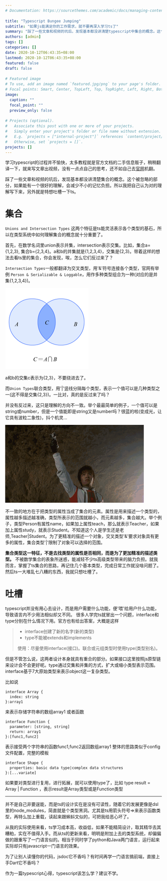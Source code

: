 ```yaml
---
# Documentation: https://sourcethemes.com/academic/docs/managing-content/

title: "Typescript Bungee Jumping"
subtitle: "如果js能满足你的工作需求，就不要再深入学习ts了"
summary: "踩了一些文章和视频的坑后，发现基本都没讲清楚typescript中集合的概念。这个被忽略的部分，如果能有一个很好的理解，会减少不小的记忆负担。所以我把自己认为对的理解写下来，另外就是特想吐槽一下ts。"
authors: [admin]
tags: []
categories: []
date: 2020-10-12T06:43:35+08:00
lastmod: 2020-10-12T06:43:35+08:00
featured: false
draft: false

# Featured image
# To use, add an image named `featured.jpg/png` to your page's folder.
# Focal points: Smart, Center, TopLeft, Top, TopRight, Left, Right, BottomLeft, Bottom, BottomRight.
image:
  caption: ""
  focal_point: ""
  preview_only: false

# Projects (optional).
#   Associate this post with one or more of your projects.
#   Simply enter your project's folder or file name without extension.
#   E.g. `projects = ["internal-project"]` references `content/project/deep-learning/index.md`.
#   Otherwise, set `projects = []`.
projects: []
---
```


学习typescript的过程并不愉快，太多教程就是官方文档的二手信息贩子，稍稍翻译一下，就来写文章出视频，没有一点点自己的思考，还不如自己去[官网](https://www.typescriptlang.org/docs/handbook/intro.html)机翻。

踩了一些文章和视频的坑后，发现基本都没讲清楚集合的概念。这个被忽略的部分，如果能有一个很好的理解，会减少不小的记忆负担。所以我把自己认为对的理解写下来，另外就是特想吐槽一下ts。

# 集合
`Unions and Intersection Types` 这两个特征是ts能灵活表示各个类型的基石，所以在类型系统中如何理解集合的概念就十分重要了。

首先，在数学名词里union表示并集，intersection表示交集。比如，集合a={1,2,3}, 集合b={2,3,4}。a和b的并集就是{1,2,3,4}，交集是{2,3}。带着这样的想法去看ts里的集合，你会发现，唉，怎么它们反过来了？

`Intersection Types`一般都翻译为交叉类型，用'&'符号连接各个类型，官网有举例 `Person & Serializable & Loggable`，用作多种类型组合为一种(对应的是并集{1,2,3,4})。

![intersection](交集.jpg)

a和b的交集c表示为{2,3}，不要绕进去了。

而`Union Types`联合类型，用'|'竖线分隔每个类型，表示一个值可以是几种类型之一(这不得是交集{2,3})。一比对，真的是反过来了吗？

并没有反过来，这只是理解的方向不一致。举个最最简单的例子，一个值可以是string或number，但是一个值能即是string又是number吗？很蓝的啦(变成光，让它具有波粒二象性)，抖个机灵...

![变成光](迪迦变身.gif)

不一致的地方在于把类型的属性当成了集合的元素。属性是用来描述一个类型的，属性越多描述越准确，类型所表示的范围就越小，而元素越多，集合越大。举个例子，类型Person有属性name，如果加上属性teach，那么就表示Teacher，如果加上属性study，就表示Student。不知道这个人是学生还是老师,Teacher|Student。为了更精准的描述一个对象，交叉类型'&'要求对象具有更多的属性，集合类型'|'限制了对象可以选择的范围。

**集合类型这一特征，不是去找类型的属性是否相同，而是为了更加精准的描述类型。** 不被数学集合的表象所迷惑，能减轻不少ts高级类型带来的脑力负担。就我而言，掌握了ts集合的思路，再记住几个基本类型，完成日常工作就没啥问题了。然后ts一大堆乱七八糟的东西，我就只想吐槽了。

# 吐槽
typescript并没有用心去设计，而是用户需要什么功能，便'喂'给用户什么功能，导致语言内不少用法相似却又不同。
很多人学完ts就冒出一个问题，interface和type分别在什么情况下用。官方也有给出答案，大概是这样
>* interface创建了新的名字(新的类型) 
>* type不能被extends和implements
>
>使用：尽量使用interface(接口)。联合或元组类型时使用type(类型别名)。

但是不管怎么说，这两者设计本身就具有重合的部分。如果接口这里按照js原型链来设计会不会更好呢。type通过交集和并集的方式，扩大或缩小类型表示范围。interface基于7大原始类型来表示object这一复杂类型。

比如说
```
interface Array {
  index: string
}:array1
``` 
来表示存储字符串的数组array1
或者函数
```
interface Function {
  parameter: [string, string]
  return: array1
}:[func1,func2]
```
表示接受两个字符串的函数func1,func2返回数组array1
整体的思路类似于config文件配置，完整的模板
```
interface Shape {
  properties: basic data type|complex data structures
}:[...variate]
```
如果要对类型进行复用，进行拓展，就可以使用type了，比如
type result = Array | Function ，表示result是Array类型或是Function类型 

---

并不是自己非要逞能，而是ts的设计实在是没有可读性，随着它的发展更像是dsl里的node_modules，简直就是个类型黑洞。尤其是ts用箭头符号=>来表示函数类型，再特么加上重载，读起来跟蝌蚪文似的，可把我给恶心坏了。

从我的实际使用来看，ts学习成本高，收益低，如果不能精简设计，取其精华去其糟粕，实在不值得入手。而从ts的更新来看，明明是附加上去的类型系统，却偏偏做的跟重写了一门语言似的。相当于同时学了python和Java两门语言，运行起来实际却只有javascript一门语言的效果。

为了让别人读懂你的代码，jsdoc它不香吗？有时间再学一门语言搞前端，直接上手Dart它不香吗？

作为一篇typescript心得，typescript该怎么学？建议不学。

